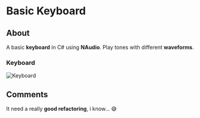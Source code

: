 # Basic Keyboard

## About
A basic **keyboard** in C# using **NAudio**. Play tones with different **waveforms**.

### Keyboard
![Keyboard](https://github.com/JoaoLuizSevero/BasicKeyboard/blob/master/BasicKeyboard/keyboard.PNG)

## Comments
It need a really **good refactoring**, i know... :sweat_smile:
